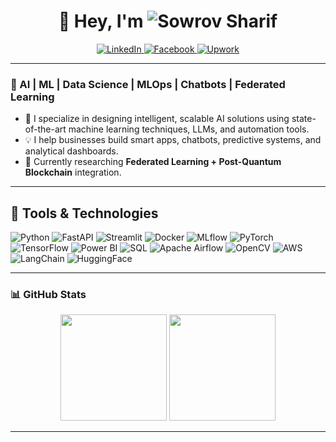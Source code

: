 <h1 align="center">👋 Hey, I'm <img src="https://img.shields.io/badge/-Sowrov%20Sharif-1DA1F2?style=flat&logo=github&logoColor=white" alt="Sowrov Sharif" /></h1>


<p align="center">
  <a href="https://linkedin.com/in/sowrovsharif">
    <img src="https://img.shields.io/badge/LinkedIn-blue?style=for-the-badge&logo=linkedin" alt="LinkedIn">
  </a>
  <a href="https://facebook.com/sowrovsharif">
    <img src="https://img.shields.io/badge/Facebook-1877F2?style=for-the-badge&logo=facebook&logoColor=white" alt="Facebook">
  </a>
  <a href="https://www.upwork.com/freelancers/~01xxxxxxxxxxxx">
    <img src="https://img.shields.io/badge/Upwork-6fda44?style=for-the-badge&logo=Upwork&logoColor=white" alt="Upwork">
  </a>
</p>

---

### 🧠 AI | ML | Data Science | MLOps | Chatbots | Federated Learning

- 🎯 I specialize in designing intelligent, scalable AI solutions using state-of-the-art machine learning techniques, LLMs, and automation tools.  
- 💡 I help businesses build smart apps, chatbots, predictive systems, and analytical dashboards.  
- 🔬 Currently researching **Federated Learning + Post-Quantum Blockchain** integration.  

---

## 🧰 Tools & Technologies

![Python](https://img.shields.io/badge/-Python-333333?style=flat&logo=python)
![FastAPI](https://img.shields.io/badge/-FastAPI-333333?style=flat&logo=fastapi)
![Streamlit](https://img.shields.io/badge/-Streamlit-333333?style=flat&logo=streamlit)
![Docker](https://img.shields.io/badge/-Docker-333333?style=flat&logo=docker)
![MLflow](https://img.shields.io/badge/-MLflow-333333?style=flat&logo=mlflow)
![PyTorch](https://img.shields.io/badge/-PyTorch-333333?style=flat&logo=pytorch)
![TensorFlow](https://img.shields.io/badge/-TensorFlow-333333?style=flat&logo=tensorflow)
![Power BI](https://img.shields.io/badge/-Power%20BI-333333?style=flat&logo=powerbi)
![SQL](https://img.shields.io/badge/-SQL-333333?style=flat&logo=postgresql)
![Apache Airflow](https://img.shields.io/badge/-Airflow-333333?style=flat&logo=apache-airflow)
![OpenCV](https://img.shields.io/badge/-OpenCV-333333?style=flat&logo=opencv)
![AWS](https://img.shields.io/badge/-AWS-333333?style=flat&logo=amazonaws)
![LangChain](https://img.shields.io/badge/-LangChain-333333?style=flat&logo=langchain)
![HuggingFace](https://img.shields.io/badge/-HuggingFace-333333?style=flat&logo=huggingface)

---

### 📊 GitHub Stats

<p align="center">
  <img src="https://github-readme-stats.vercel.app/api?username=sowrovsharif&show_icons=true&theme=radical" height="170" />
  <img src="https://github-readme-stats.vercel.app/api/top-langs/?username=sowrovsharif&layout=compact&theme=radical" height="170" />
</p>

---
